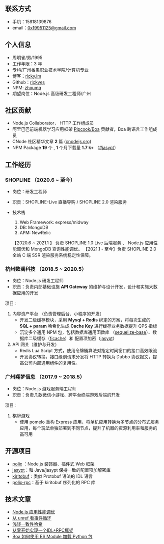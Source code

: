 ## 联系方式
- 手机：15818139876
- email：0x19951125@gmail.com

## 个人信息
- 周明雀/男/1995
- 工作年限：3 年
- 专科/广州番禺职业技术学院/计算机专业
- 博客：[ricky.im](https://ricky.im)
- Github：[rickyes](https://github.com/rickyes)
- NPM: [zhoumq](https://www.npmjs.com/~zhoumq)
- 期望岗位：Node.js 高级研发工程师/广州

## 社区贡献
- Node.js Collaborator， HTTP 工作组成员
- 阿里巴巴前端机器学习应用框架 [Pipcook/Boa](https://github.com/alibaba/pipcook) 贡献者，Boa 跨语言工作组成员
- CNode 社区精华文章 **2** 篇 ([cnodejs.org](https://cnodejs.org/user/zhoumingque))
- NPM Package **19** 个 , **1** 个月下载量 **1.7 k+** （[#jasypt](https://www.npmjs.com/package/jasypt)）

## 工作经历

### SHOPLINE （2020.6 ~ 至今）
- 岗位：研发工程师
- 职责：SHOPLINE-Live 直播导购 /  SHOPLINE 2.0 渲染服务
- 技术栈
    1. Web Framework: express/midway
    2. DB: MongoDB
    3. APM: NewRelic
    
    【2020.6 ~ 2021.1 】 负责 SHOPLINE 1.0 Live 后端服务 、 Node.js 应用性能调优和 MongoDB 查询性能调优。
    【2021.1 - 至今】负责 SHOPLINE 2.0 全站 C 端 SSR 渲染服务系统稳定性保障。

### 杭州数澜科技 （2018.5 ~ 2020.5）
- 岗位：Node.js 研发工程师
- 职责：负责内部基础设施 **API Gateway** 的维护与设计开发，设计和实施大数据应用的开发

项目：
1. 内容资产平台 （负责管理后台、小程序的开发）
    - 开发二级缓存模块，采用 **Mysql + Redis** 绑定的方案，将每次生成的 **SQL + param** 哈希化生成 **Cache Key** 进行缓存业务数据提升 QPS 指标
    - 沉淀多个通用 NPM 包，包括数据库通用函数库 （[sequelize-base](https://www.npmjs.com/package/sequelize-base)）、数据库二级缓存（[ficache](https://www.npmjs.com/package/ficache)）和 配置项加密（[jasypt](https://www.npmjs.com/package/jasypt)）
2. API 网关（维护与开发）
    - Redis Lua Script 方式，使用令牌桶算法对指定时间窗口的接口高效限流
    - 开发协议转换，接口级别请求分发将 HTTP 转换为 Dubbo 协议报文，提高公司内部通用组件的复用性。

### 广州翔梦信息 （2017.9 ~ 2018.5）
- 岗位：Node.js 游戏服务端工程师
- 职责：负责几款微信小游戏、跨平台终端游戏后端的开发

项目：
1. 棋牌游戏
    - 使用 pomelo 重构 Express 应用，将单机应用转换为多节点的分布式服务应用，每个玩法单独部署到不同节点，提升了机器的资源利用率和服务的高可用


## 开源项目
- [polix](https://github.com/polixjs/polix) ：Node.js 装饰器、插件式 Web 框架
- [jasypt](https://github.com/rickyes/jasypt)：和 Java/jasypt 保持一致的配置项加解密库
- [kiritobuf](https://github.com/rickyes/kiritobuf)：类似 Protobuf 语法的 IDL 语言
- [polix-rpc](https://github.com/polixjs/polix-rpc)：基于 kiritobuf 序列化的 RPC 库

## 技术文章

- [Node.js 应用性能调优](https://www.ricky.im/2018/11/06/performance-analysis/)
- [从 unref 看事件循环](https://www.ricky.im/2020/03/29/time-unref/)
- [浅谈一致性哈希](https://www.ricky.im/2020/03/11/consistent-hashing/)
- [从零开始实现一个IDL+RPC框架](https://cnodejs.org/topic/5b63b25e792f59ae501bf71c)
- [Boa 如何使用 ES Module 加载 Python 包](https://cnodejs.org/topic/5ec4b241a87fc8583363d488)
